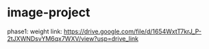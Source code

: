 # image-project
 phase1:  weight link: https://drive.google.com/file/d/1654WxtT7krJ_P-2tJXWNDsvYM6qx7WXV/view?usp=drive_link
